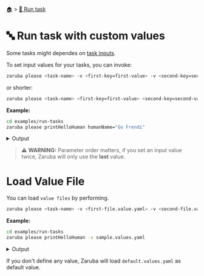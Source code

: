 <!--startTocHeader-->
[🏠](../README.md) > [🏃 Run task](README.md)
# 🔤 Run task with custom values
<!--endTocHeader-->

Some tasks might dependes on [task inputs](../core-concepts/task/task-inputs.md).

To set input values for your tasks, you can invoke:

```bash
zaruba please <task-name> -v <first-key=first-value> -v <second-key=second-value>
```

or shorter:


```bash
zaruba please <task-name> <first-key=first-value> <second-key=second-value>
```

__Example:__

<!--startCode-->
```bash
cd examples/run-tasks
zaruba please printHelloHuman humanName="Go Frendi"
```
 
<details>
<summary>Output</summary>
 
```````
💀 🔎 Job Starting...
         Elapsed Time: 1.182µs
         Current Time: 21:56:07
💀 🏁 Run 🍏 'printHelloHuman' command on /home/gofrendi/zaruba/docs/examples/run-tasks
💀    🚀 printHelloHuman      🍏 21:56:07.466 hello Go Frendi
💀 🎉 Successfully running 🍏 'printHelloHuman' command
💀 🔎 Job Running...
         Elapsed Time: 102.50335ms
         Current Time: 21:56:07
💀 🎉 🎉🎉🎉🎉🎉🎉🎉🎉🎉🎉🎉
💀 🎉 Job Complete!!! 🎉🎉🎉
💀 🔥 Terminating
💀 🔎 Job Ended...
         Elapsed Time: 212.800918ms
         Current Time: 21:56:07
zaruba please printHelloHuman  -v 'humanName=Go Frendi'
```````
</details>
<!--endCode-->

> ⚠️ __WARNING:__ Parameter order matters, if you set an input value twice, Zaruba will only use the __last__ value.

# Load Value File

You can load `value files` by performing.

```bash
zaruba please <task-name> -v <first-file.value.yaml> -v <second-file.value.yaml>
```

__Example:__

<!--startCode-->
```bash
cd examples/run-tasks
zaruba please printHelloHuman -v sample.values.yaml
```
 
<details>
<summary>Output</summary>
 
```````
💀 🔎 Job Starting...
         Elapsed Time: 1.436µs
         Current Time: 21:56:07
💀 🏁 Run 🍏 'printHelloHuman' command on /home/gofrendi/zaruba/docs/examples/run-tasks
💀    🚀 printHelloHuman      🍏 21:56:07.84  hello Avogadro
💀 🎉 Successfully running 🍏 'printHelloHuman' command
💀 🔎 Job Running...
         Elapsed Time: 102.571852ms
         Current Time: 21:56:07
💀 🎉 🎉🎉🎉🎉🎉🎉🎉🎉🎉🎉🎉
💀 🎉 Job Complete!!! 🎉🎉🎉
💀 🔥 Terminating
💀 🔎 Job Ended...
         Elapsed Time: 213.371001ms
         Current Time: 21:56:08
zaruba please printHelloHuman  -v 'sample.values.yaml'
```````
</details>
<!--endCode-->

If you don't define any value, Zaruba will load `default.values.yaml` as default value.

<!--startTocSubTopic-->
<!--endTocSubTopic-->